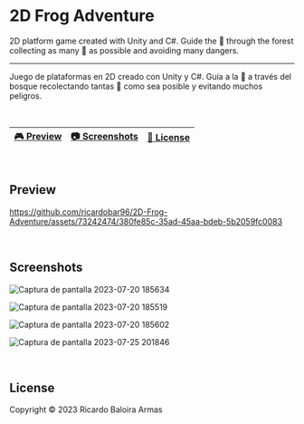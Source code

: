 # 2D Frog Adventure

2D platform game created with Unity and C#. 
Guide the 🐸 through the forest collecting as many 🍓 as possible and avoiding many dangers.

---------------------------------------------

Juego de plataformas en 2D creado con Unity y C#.
Guía a la 🐸 a través del bosque recolectando tantas 🍓 como sea posible y evitando muchos peligros.

<br>

| [🎮 Preview](##Preview) | [:camera: Screenshots](#Screenshots) | [🔖 License](#License) |
| --------------- | -------- | ----------- |

<br>

## Preview
https://github.com/ricardobar96/2D-Frog-Adventure/assets/73242474/380fe85c-35ad-45aa-bdeb-5b2059fc0083

<br>

## Screenshots
![Captura de pantalla 2023-07-20 185634](https://github.com/ricardobar96/2D-Frog-Adventure/assets/73242474/45c61648-4b96-447a-96ab-17e6a99ef84a)


![Captura de pantalla 2023-07-20 185519](https://github.com/ricardobar96/2D-Frog-Adventure/assets/73242474/0f1d0fe9-5607-4064-a1e8-cbc8bb7ae0e1)


![Captura de pantalla 2023-07-20 185602](https://github.com/ricardobar96/2D-Frog-Adventure/assets/73242474/887301be-d893-476c-9567-b852c49c0df1)


![Captura de pantalla 2023-07-25 201846](https://github.com/ricardobar96/2D-Frog-Adventure/assets/73242474/2ea5f9b9-3a30-49ae-8614-6f3eaf22f1d7)

<br>

## License
Copyright ©️ 2023 Ricardo Baloira Armas
